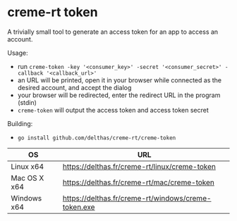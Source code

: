 # creme-rt token

A trivially small tool to generate an access token for an app to access an account.

Usage:
- run `creme-token -key '<consumer_key>' -secret '<consumer_secret>' -callback '<callback_url>'`
- an URL will be printed, open it in your browser while connected as the desired account, and accept the dialog
- your browser will be redirected, enter the redirect URL in the program (stdin)
- `creme-token` will output the access token and access token secret

Building:
- `go install github.com/delthas/creme-rt/creme-token`

| OS | URL |
|---|---|
| Linux x64 | https://delthas.fr/creme-rt/linux/creme-token |
| Mac OS X x64 | https://delthas.fr/creme-rt/mac/creme-token |
| Windows x64 | https://delthas.fr/creme-rt/windows/creme-token.exe |
